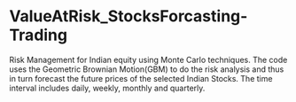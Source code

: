 # ValueAtRisk_StocksForcasting-Trading
Risk Management for Indian equity using Monte Carlo techniques.
The code uses the Geometric Brownian Motion(GBM) to do the risk analysis and 
thus in turn forecast the future prices of the selected Indian Stocks. The time interval
includes daily, weekly, monthly and quarterly.
